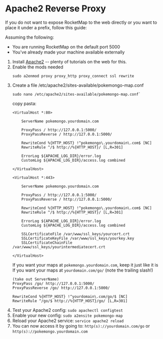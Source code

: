 # Apache2 Reverse Proxy

If you do not want to expose RocketMap to the web directly or you want to place it under a prefix, follow this guide:

Assuming the following:

 * You are running RocketMap on the default port 5000
 * You've already made your machine available externally

1. Install [Apache2](https://httpd.apache.org/docs/current/install.html) -- plenty of tutorials on the web for this.
2. Enable the mods needed
   ```
   sudo a2enmod proxy proxy_http proxy_connect ssl rewrite
   ```
3. Create a file /etc/apache2/sites-available/pokemongo-map.conf
   ```
   sudo nano /etc/apache2/sites-available/pokemongo-map.conf`
   ```
   copy pasta:
   ```
   <VirtualHost *:80>

       ServerName pokemongo.yourdomain.com

       ProxyPass / http://127.0.0.1:5000/
       ProxyPassReverse / http://127.0.0.1:5000/

       RewriteCond %{HTTP_HOST} !^pokemongo\.yourdomain\.com$ [NC]
       RewriteRule ^/$ http://%{HTTP_HOST}/ [L,R=301]

       ErrorLog ${APACHE_LOG_DIR}/error.log
       CustomLog ${APACHE_LOG_DIR}/access.log combined

   </VirtualHost>

   <VirtualHost *:443>

       ServerName pokemongo.yourdomain.com

       ProxyPass / http://127.0.0.1:5000/
       ProxyPassReverse / http://127.0.0.1:5000/

       RewriteCond %{HTTP_HOST} !^pokemongo\.yourdomain\.com$ [NC]
       RewriteRule ^/$ http://%{HTTP_HOST}/ [L,R=301]

       ErrorLog ${APACHE_LOG_DIR}/error.log
       CustomLog ${APACHE_LOG_DIR}/access.log combined

       SSLCertificateFile /var/www/ssl_keys/yourcert.crt
       SSLCertificateKeyFile /var/www/ssl_keys/yourkey.key
       SSLCertificateChainFile /var/www/ssl_keys/yourintermediatecert.crt

   </VirtualHost>
   ```
   If you want your maps at `pokemongo.yourdomain.com`, keep it just like it is
   If you want your maps at `yourdomain.com/go/` (note the trailing slash!)
   ```
   (take out ServerName)
   ProxyPass /go/ http://127.0.0.1:5000/
   ProxyPassReverse /go/ http://127.0.0.1:5000/

   RewriteCond %{HTTP_HOST} !^yourdomain\.com/go/$ [NC]
   RewriteRule ^/go/$ http://%{HTTP_HOST}/go/ [L,R=301]
   ```
4. Test your Apache2 config: `sudo apachectl configtest`
5. Enable your new config: `sudo a2ensite pokemongo-map`
6. Reload your Apache2 service: `service apache2 reload`
7. You can now access it by going to: `http(s)://yourdomain.com/go` or `http(s)://pokemongo.yourdomain.com`
